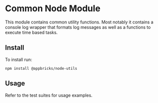 # Common Node Module

This module contains common utility functions. Most notably it contains a console log wrapper that formats log messages as well as a functions to execute time based tasks.

## Install

To install run:

```
npm install @appbricks/node-utils
```

## Usage

Refer to the test suites for usage examples.

